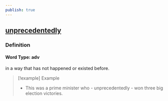 ```yaml
---
publish: true
---
```


## [unprecedentedly](https://dictionary.cambridge.org/dictionary/english/unprecedentedly)

### Definition
#### Word Type: adv
in a way that has not happened or existed before.

>[!example] Example
> - This was a prime minister who - unprecedentedly - won three big election victories.
